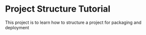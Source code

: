 # Project Structure Tutorial
This project is to learn how to structure a project for packaging and deployment